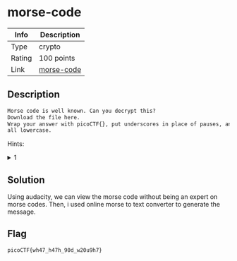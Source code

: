# morse-code

|Info           |Description                    |
|---------------|-------------------------------|
|Type           |crypto|
|Rating         |100 points|
|Link           |[morse-code](https://play.picoctf.org/practice/challenge/280)|

## Description

```txt
Morse code is well known. Can you decrypt this?
Download the file here.
Wrap your answer with picoCTF{}, put underscores in place of pauses, and use
all lowercase.
```

Hints:
<details>
    <summary>1</summary>
    Audacity is a really good program to analyze morse code audio.
</details>

## Solution

Using audacity, we can view the morse code without being an expert on
morse codes. Then, i used online morse to text converter to generate
the message.

## Flag

```txt
picoCTF{wh47_h47h_90d_w20u9h7}
```

